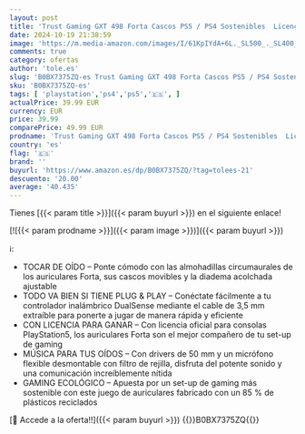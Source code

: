 ```yaml
---
layout: post
title: 'Trust Gaming GXT 498 Forta Cascos PS5 / PS4 Sostenibles  Licencia Oficial para Playstation 5  Drivers de 50 mm  Diadema Regulable  Micrófono Extraíble  Auriculares Gaming  Cable de 1.2 m  Negro'
date: 2024-10-19 21:38:59
image: 'https://m.media-amazon.com/images/I/61KpIYdA+6L._SL500_._SL400_.jpg'
comments: true
category: ofertas
author: 'tole.es'
slug: 'B0BX7375ZQ-es Trust Gaming GXT 498 Forta Cascos PS5 / PS4 Sostenibles...'
sku: 'B0BX7375ZQ-es'
tags: [ 'playstation','ps4','ps5','🇪🇸', ]
actualPrice: 39.99 EUR
currency: EUR
price: 39.99
comparePrice: 49.99 EUR
prodname: 'Trust Gaming GXT 498 Forta Cascos PS5 / PS4 Sostenibles  Licencia Oficial para Playstation 5  Drivers de 50 mm  Diadema Regulable  Micrófono Extraíble  Auriculares Gaming  Cable de 1.2 m  Negro'
country: 'es'
flag: '🇪🇸'
brand: ''
buyurl: 'https://www.amazon.es/dp/B0BX7375ZQ/?tag=tolees-21'
descuento: '20.00'
average: '40.435'
---
```


Tienes [{{< param title >}}]({{< param buyurl >}}) en el siguiente enlace!

[![{{< param prodname >}}]({{< param image >}})]({{< param buyurl >}})

ℹ️:

- TOCAR DE OÍDO – Ponte cómodo con las almohadillas circumaurales de los auriculares Forta, sus cascos movibles y la diadema acolchada ajustable
- TODO VA BIEN SI TIENE PLUG & PLAY – Conéctate fácilmente a tu controlador inalámbrico DualSense mediante el cable de 3,5 mm extraíble para ponerte a jugar de manera rápida y eficiente
- CON LICENCIA PARA GANAR – Con licencia oficial para consolas PlayStation5, los auriculares Forta son el mejor compañero de tu set-up de gaming
- MÚSICA PARA TUS OÍDOS – Con drivers de 50 mm y un micrófono flexible desmontable con filtro de rejilla, disfruta del potente sonido y una comunicación increíblemente nítida
- GAMING ECOLÓGICO – Apuesta por un set-up de gaming más sostenible con este juego de auriculares fabricado con un 85 % de plásticos reciclados

[🛒 Accede a la oferta!!]({{< param buyurl >}})
{{<world>}}B0BX7375ZQ{{</world>}}
